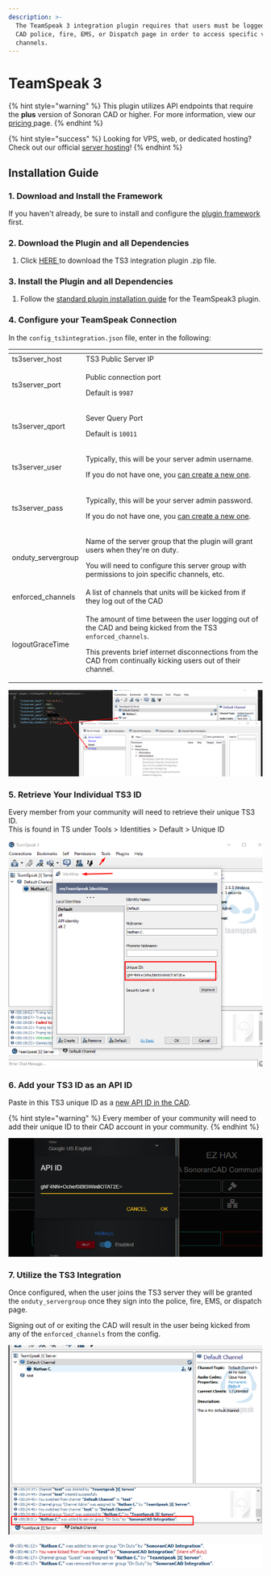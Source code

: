 ```yaml
---
description: >-
  The TeamSpeak 3 integration plugin requires that users must be logged into the
  CAD police, fire, EMS, or Dispatch page in order to access specific voice
  channels.
---
```


# TeamSpeak 3

{% hint style="warning" %}
This plugin utilizes API endpoints that require the **plus** version of Sonoran CAD or higher. For more information, view our [pricing ](../../../pricing/faq/)page.
{% endhint %}

{% hint style="success" %}
Looking for VPS, web, or dedicated hosting? Check out our official [server hosting](../../../vps-hosting-1/vps-hosting.md)!
{% endhint %}

## Installation Guide

### 1. Download and Install the Framework

If you haven't already, be sure to install and configure the [plugin framework](../framework-installation.md) first.

### 2. Download the Plugin and all Dependencies

1. Click [HERE ](https://github.com/Sonoran-Software/sonoran_ts3integration/releases/tag/latest)to download the TS3 integration plugin .zip file.

### 3. Install the Plugin and all Dependencies

1. Follow the [standard plugin installation guide](../plugin-installation/) for the TeamSpeak3 plugin.

### 4. Configure your TeamSpeak Connection

In the `config_ts3integration.json` file, enter in the following:

<table>
  <thead>
    <tr>
      <th style="text-align:left"></th>
      <th style="text-align:left"></th>
    </tr>
  </thead>
  <tbody>
    <tr>
      <td style="text-align:left">ts3server_host</td>
      <td style="text-align:left">TS3 Public Server IP</td>
    </tr>
    <tr>
      <td style="text-align:left">ts3server_port</td>
      <td style="text-align:left">
        <p>Public connection port</p>
        <p>Default is <code>9987</code>
        </p>
      </td>
    </tr>
    <tr>
      <td style="text-align:left">ts3server_qport</td>
      <td style="text-align:left">
        <p>Sever Query Port</p>
        <p>Default is <code>10011</code>
        </p>
      </td>
    </tr>
    <tr>
      <td style="text-align:left">ts3server_user</td>
      <td style="text-align:left">
        <p>Typically, this will be your server admin username.</p>
        <p>If you do not have one, you <a href="https://www.teamspeak3.com/support/teamspeak-3-add-server-query-user.php">can create a new one</a>.</p>
      </td>
    </tr>
    <tr>
      <td style="text-align:left">ts3server_pass</td>
      <td style="text-align:left">
        <p>Typically, this will be your server admin password.</p>
        <p>If you do not have one, you <a href="https://www.teamspeak3.com/support/teamspeak-3-add-server-query-user.php">can create a new one</a>.</p>
      </td>
    </tr>
    <tr>
      <td style="text-align:left">onduty_servergroup</td>
      <td style="text-align:left">
        <p>Name of the server group that the plugin will grant users when they&apos;re
          on duty.</p>
        <p>You will need to configure this server group with permissions to join
          specific channels, etc.</p>
      </td>
    </tr>
    <tr>
      <td style="text-align:left">enforced_channels</td>
      <td style="text-align:left">A list of channels that units will be kicked from if they log out of the
        CAD</td>
    </tr>
    <tr>
      <td style="text-align:left">logoutGraceTime</td>
      <td style="text-align:left">
        <p>The amount of time between the user logging out of the CAD and being kicked
          from the TS3 <code>enforced_channels</code>.</p>
        <p>This prevents brief internet disconnections from the CAD from continually
          kicking users out of their channel.</p>
      </td>
    </tr>
  </tbody>
</table>

![TS3 - Integration Config](../../../.gitbook/assets/image%20%28162%29.png)

### 5. Retrieve Your Individual TS3 ID

Every member from your community will need to retrieve their unique TS3 ID.  
This is found in TS under Tools &gt; Identities &gt; Default &gt; Unique ID

![TS3 - Retrieve your unique ID](../../../.gitbook/assets/image%20%28159%29.png)

### 6. Add your TS3 ID as an API ID

Paste in this TS3 unique ID as a [new API ID in the CAD](../../../sonoran-cad/api-integration/getting-started/setting-your-api-id.md).

{% hint style="warning" %}
Every member of your community will need to add their unique ID to their CAD account in your community.
{% endhint %}

![API ID - Paste New ID](../../../.gitbook/assets/image%20%28163%29.png)

### 7. Utilize the TS3 Integration

Once configured, when the user joins the TS3 server they will be granted the `onduty_servergroup` once they sign into the police, fire, EMS, or dispatch page.

Signing out of or exiting the CAD will result in the user being kicked from any of the `enforced_channels` from the config.

![TS3 - Server Group Granted](../../../.gitbook/assets/image%20%28158%29.png)

![TS3 - Channel Kicked](../../../.gitbook/assets/image%20%28164%29%20%281%29.png)


